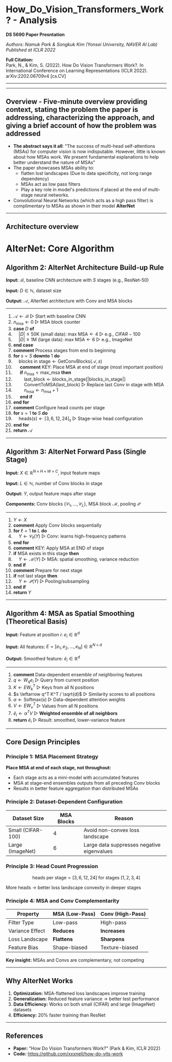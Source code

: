 # How_Do_Vision_Transformers_Work? - Analysis
**DS 5690 Paper Presntation**

*Authors: Namuk Park & Songkuk Kim (Yonsei University, NAVER AI Lab)*  
*Published at ICLR 2022*

**Full Citation:**  
Park, N., & Kim, S. (2022). How Do Vision Transformers Work?. In International Conference on Learning Representations (ICLR 2022). arXiv:2202.06709v4 [cs.CV]


---
___
## Overview - Five-minute overview providing context, stating the problem the paper is addressing, characterizing the approach, and giving a brief account of how the problem was addressed
- **The abstract says it all**: "The success of multi-head self-attentions (MSAs) for computer vision is now indisputable. However, little is known about how MSAs work. We present fundamental explanations to help better understand the nature of MSAs"
- The paper showcases MSAs ability to:
   - flatten lost landscapes (Due to data specificity, not long range dependency)
   - MSAs act as low pass filters
   - Play a key role in model's predictions if placed at the end of multi-stage neural networks.
- Convolutional Neural Networks (which acts as a high pass filter) is complimentary to MSAs as shown in their model **AlterNet**

_____
## Architecture overview

# AlterNet: Core Algorithm

## Algorithm 2: AlterNet Architecture Build-up Rule

**Input:** $\mathcal{B}$, baseline CNN architecture with $S$ stages (e.g., ResNet-50)

**Input:** $D \in \mathbb{N}$, dataset size

**Output:** $\mathcal{A}$, AlterNet architecture with Conv and MSA blocks

---

1. $\mathcal{A} \leftarrow \mathcal{B}$ ▷ Start with baseline CNN
2. $n_{\text{msa}} \leftarrow 0$ ▷ MSA block counter
3. **case** $D$ **of**
4. $\quad |D| \leq 50\text{K}$ (small data): $\text{max MSA} \leftarrow 4$ ▷ e.g., $CIFAR-100$
5. $\quad |D| \geq 1\text{M}$ (large data): $\text{max MSA} \leftarrow 6$ ▷ e.g., ImageNet
6. **end case**
7. **comment** Process stages from end to beginning
8. **for** $s = S$ **downto** $1$ **do**
9. $\quad \text{blocks in stage} \leftarrow \text{GetConvBlocks}(\mathcal{A}, s)$
10. $\quad$ **comment** KEY: Place MSA at end of stage (most important position)
11. $\quad$ **if** $n_{\text{msa}} < \text{max\_msa}$ **then**
12. $\quad \quad \text{last\_block} \leftarrow \text{blocks\_in\_stage}[|\text{blocks\_in\_stage}|]$
13. $\quad \quad \text{ConvertToMSA}(\text{last\_block})$ ▷ Replace last Conv in stage with MSA
14. $\quad \quad n_{\text{msa}} \leftarrow n_{\text{msa}} + 1$
15. $\quad$ **end if**
16. **end for**
17. **comment** Configure head counts per stage
18. **for** $s = 1$ **to** $S$ **do**
19. $\quad \text{heads}(s) \leftarrow [3, 6, 12, 24]_s$ ▷ Stage-wise head configuration
20. **end for**
21. **return** $\mathcal{A}$

---

## Algorithm 3: AlterNet Forward Pass (Single Stage)

**Input:** $X \in \mathbb{R}^{N \times H \times W \times C}$, input feature maps

**Input:** $L \in \mathbb{N}$, number of Conv blocks in stage

**Output:** $Y$, output feature maps after stage

**Components:** Conv blocks $\{\mathcal{C}_1, \ldots, \mathcal{C}_L\}$, MSA block $\mathcal{M}$, pooling $\mathcal{P}$

---

1. $Y \leftarrow X$
2. **comment** Apply Conv blocks sequentially
3. **for** $\ell = 1$ **to** $L$ **do**
4. $\quad Y \leftarrow \mathcal{C}_\ell(Y)$ ▷ Conv: learns high-frequency patterns
5. **end for**
6. **comment** KEY: Apply MSA at END of stage
7. **if** MSA exists in this stage **then**
8. $\quad Y \leftarrow \mathcal{M}(Y)$ ▷ MSA: spatial smoothing, variance reduction
9. **end if**
10. **comment** Prepare for next stage
11. **if** not last stage **then**
12. $\quad Y \leftarrow \mathcal{P}(Y)$ ▷ Pooling/subsampling
13. **end if**
14. **return** $Y$

---

## Algorithm 4: MSA as Spatial Smoothing (Theoretical Basis)

**Input:** Feature at position $i$: $e_i \in \mathbb{R}^{d}$

**Input:** All features: $E = [e_1, e_2, \ldots, e_N] \in \mathbb{R}^{N \times d}$

**Output:** Smoothed feature: $\tilde{e}_i \in \mathbb{R}^{d}$

---

1. **comment** Data-dependent ensemble of neighboring features
2. $q \leftarrow W_q e_i$ ▷ Query from current position
3. $K \leftarrow E W_k^T$ ▷ Keys from all N positions
4. $s \leftarrow q^T K^T / \sqrt{d}$ ▷ Similarity scores to all positions
5. $\alpha \leftarrow \text{Softmax}(s)$ ▷ Data-dependent attention weights
6. $V \leftarrow E W_v^T$ ▷ Values from all N positions
7. $\tilde{e}_i \leftarrow \alpha^T V$ ▷ **Weighted ensemble of all neighbors**
8. **return** $\tilde{e}_i$ ▷ Result: smoothed, lower-variance feature

---

## Core Design Principles

### Principle 1: MSA Placement Strategy
**Place MSA at end of each stage, not throughout:**
- Each stage acts as a mini-model with accumulated features
- MSA at stage-end ensembles outputs from all preceding Conv blocks
- Results in better feature aggregation than distributed MSAs

### Principle 2: Dataset-Dependent Configuration
| Dataset Size | MSA Blocks | Reason |
|---|---|---|
| Small (CIFAR-100) | 4 | Avoid non-convex loss landscape |
| Large (ImageNet) | 6 | Large data suppresses negative eigenvalues |

### Principle 3: Head Count Progression
$$\text{heads per stage} = [3, 6, 12, 24] \text{ for stages } [1, 2, 3, 4]$$

More heads → better loss landscape convexity in deeper stages

### Principle 4: MSA and Conv Complementarity

| Property | MSA (Low-Pass) | Conv (High-Pass) |
|---|---|---|
| Filter Type | Low-pass | High-pass |
| Variance Effect | **Reduces** | **Increases** |
| Loss Landscape | **Flattens** | **Sharpens** |
| Feature Bias | Shape-biased | Texture-biased |

**Key insight:** MSAs and Convs are complementary, not competing

---

## Why AlterNet Works

1. **Optimization:** MSA-flattened loss landscapes improve training
2. **Generalization:** Reduced feature variance → better test performance
3. **Data Efficiency:** Works on both small (CIFAR) and large (ImageNet) datasets
4. **Efficiency:** 20% faster training than ResNet

---

## References

- **Paper:** "How Do Vision Transformers Work?" (Park & Kim, ICLR 2022)
- **Code:** https://github.com/xxxnell/how-do-vits-work
